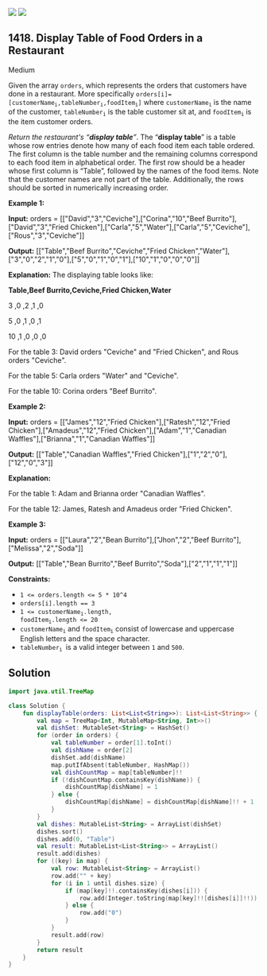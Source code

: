 [![](https://img.shields.io/github/stars/javadev/LeetCode-in-Kotlin?label=Stars&style=flat-square)](https://github.com/javadev/LeetCode-in-Kotlin)
[![](https://img.shields.io/github/forks/javadev/LeetCode-in-Kotlin?label=Fork%20me%20on%20GitHub%20&style=flat-square)](https://github.com/javadev/LeetCode-in-Kotlin/fork)

## 1418\. Display Table of Food Orders in a Restaurant

Medium

Given the array `orders`, which represents the orders that customers have done in a restaurant. More specifically <code>orders[i]=[customerName<sub>i</sub>,tableNumber<sub>i</sub>,foodItem<sub>i</sub>]</code> where <code>customerName<sub>i</sub></code> is the name of the customer, <code>tableNumber<sub>i</sub></code> is the table customer sit at, and <code>foodItem<sub>i</sub></code> is the item customer orders.

_Return the restaurant's “**display table**”_. The “**display table**” is a table whose row entries denote how many of each food item each table ordered. The first column is the table number and the remaining columns correspond to each food item in alphabetical order. The first row should be a header whose first column is “Table”, followed by the names of the food items. Note that the customer names are not part of the table. Additionally, the rows should be sorted in numerically increasing order.

**Example 1:**

**Input:** orders = \[\["David","3","Ceviche"],["Corina","10","Beef Burrito"],["David","3","Fried Chicken"],["Carla","5","Water"],["Carla","5","Ceviche"],["Rous","3","Ceviche"]]

**Output:** [["Table","Beef Burrito","Ceviche","Fried Chicken","Water"],["3","0","2","1","0"],["5","0","1","0","1"],["10","1","0","0","0"]]

**Explanation:** The displaying table looks like: 

**Table,Beef Burrito,Ceviche,Fried Chicken,Water** 

3 ,0 ,2 ,1 ,0 

5 ,0 ,1 ,0 ,1 

10 ,1 ,0 ,0 ,0 

For the table 3: David orders "Ceviche" and "Fried Chicken", and Rous orders "Ceviche". 

For the table 5: Carla orders "Water" and "Ceviche". 

For the table 10: Corina orders "Beef Burrito".

**Example 2:**

**Input:** orders = \[\["James","12","Fried Chicken"],["Ratesh","12","Fried Chicken"],["Amadeus","12","Fried Chicken"],["Adam","1","Canadian Waffles"],["Brianna","1","Canadian Waffles"]]

**Output:** [["Table","Canadian Waffles","Fried Chicken"],["1","2","0"],["12","0","3"]]

**Explanation:** 

For the table 1: Adam and Brianna order "Canadian Waffles". 

For the table 12: James, Ratesh and Amadeus order "Fried Chicken".

**Example 3:**

**Input:** orders = \[\["Laura","2","Bean Burrito"],["Jhon","2","Beef Burrito"],["Melissa","2","Soda"]]

**Output:** [["Table","Bean Burrito","Beef Burrito","Soda"],["2","1","1","1"]]

**Constraints:**

*   `1 <= orders.length <= 5 * 10^4`
*   `orders[i].length == 3`
*   <code>1 <= customerName<sub>i</sub>.length, foodItem<sub>i</sub>.length <= 20</code>
*   <code>customerName<sub>i</sub></code> and <code>foodItem<sub>i</sub></code> consist of lowercase and uppercase English letters and the space character.
*   <code>tableNumber<sub>i</sub> </code>is a valid integer between `1` and `500`.

## Solution

```kotlin
import java.util.TreeMap

class Solution {
    fun displayTable(orders: List<List<String>>): List<List<String>> {
        val map = TreeMap<Int, MutableMap<String, Int>>()
        val dishSet: MutableSet<String> = HashSet()
        for (order in orders) {
            val tableNumber = order[1].toInt()
            val dishName = order[2]
            dishSet.add(dishName)
            map.putIfAbsent(tableNumber, HashMap())
            val dishCountMap = map[tableNumber]!!
            if (!dishCountMap.containsKey(dishName)) {
                dishCountMap[dishName] = 1
            } else {
                dishCountMap[dishName] = dishCountMap[dishName]!! + 1
            }
        }
        val dishes: MutableList<String> = ArrayList(dishSet)
        dishes.sort()
        dishes.add(0, "Table")
        val result: MutableList<List<String>> = ArrayList()
        result.add(dishes)
        for ((key) in map) {
            val row: MutableList<String> = ArrayList()
            row.add("" + key)
            for (i in 1 until dishes.size) {
                if (map[key]!!.containsKey(dishes[i])) {
                    row.add(Integer.toString(map[key]!![dishes[i]]!!))
                } else {
                    row.add("0")
                }
            }
            result.add(row)
        }
        return result
    }
}
```
